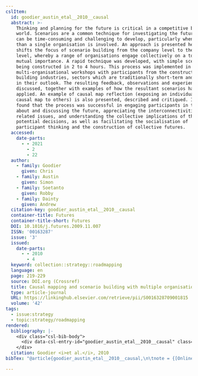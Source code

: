 ```yaml
---
cslItem:
  id: goodier_austin_etal__2010__causal
  abstract: >-
    Thinking and planning for the future is critical in a competitive business
    world. Scenarios are a common technique for investigating the future, but
    can be time-consuming and challenging to develop, particularly when more
    than a single organisation is involved. An approach is presented here which
    shifts the focus of scenario building from the company level to the sector
    level, whereby a range of organisations engage collectively on a topic of
    mutual importance. A rapid technique was developed, with simple scenarios
    being constructed in 2 to 4 hours. This process was implemented in 13
    multi-organisational workshops with participants from the construction and
    building industries, sectors which are traditionally short-term and reactive
    in their outlook. The resulting feedback, observations and experiences are
    discussed, together with examples of how the resultant scenarios have been
    applied. An example of causal map reflection (exposing an individual’s
    causal map to others) is also presented, described and critiqued. It was
    found that the process was successful in engaging participants in thinking
    about and discussing the future, appreciating the interconnectivities of the
    related issues, and understanding the collective implications of their
    potential decisions, as well as facilitating the socialisation of
    participant thinking and the construction of collective futures.
  accessed:
    date-parts:
      - - 2021
        - 2
        - 22
  author:
    - family: Goodier
      given: Chris
    - family: Austin
      given: Simon
    - family: Soetanto
      given: Robby
    - family: Dainty
      given: Andrew
  citation-key: goodier_austin_etal__2010__causal
  container-title: Futures
  container-title-short: Futures
  DOI: 10.1016/j.futures.2009.11.007
  ISSN: '00163287'
  issue: '3'
  issued:
    date-parts:
      - - 2010
        - 4
  keyword: collection::strategy::roadmapping
  language: en
  page: 219-229
  source: DOI.org (Crossref)
  title: Causal mapping and scenario building with multiple organisations
  type: article-journal
  URL: https://linkinghub.elsevier.com/retrieve/pii/S0016328709001815
  volume: '42'
tags:
  - issue:strategy
  - topic:strategy/roadmapping
rendered:
  bibliography: |-
    <div class="csl-bib-body">
      <div data-csl-entry-id="goodier_austin_etal__2010__causal" class="csl-entry">Goodier, C. <i>et al.</i> 2010 “Causal mapping and scenario building with multiple organisations,” <i>Futures</i>, 42(3), pp. 219–229. doi:10.1016/j.futures.2009.11.007.</div>
    </div>
  citation: Goodier <i>et al.</i>, 2010
bibTex: "@article{goodier_austin_etal__2010__causal,\n\tnote = {[Online; accessed 2021-02-22]},\n\tauthor = {Goodier, Chris and Austin, Simon and Soetanto, Robby and Dainty, Andrew},\n\tjournal = {Futures},\n\tnumber = {3},\n\tyear = {2010},\n\tmonth = {4},\n\tpages = {219--229},\n\ttitle = {Causal mapping and scenario building with multiple organisations},\n\thowpublished = {https://linkinghub.elsevier.com/retrieve/pii/S0016328709001815},\n\tvolume = {42},\n}\n\n"

---
```

